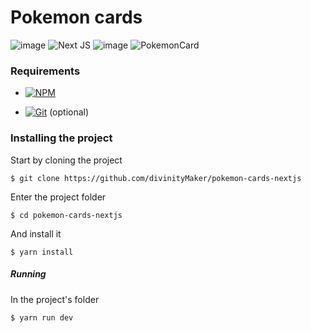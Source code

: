 # Pokemon cards
 ![image](https://img.shields.io/badge/React-20232A?style=for-the-badge&logo=react&logoColor=61DAFB) ![Next JS](https://img.shields.io/badge/Next-black?style=for-the-badge&logo=next.js&logoColor=white) ![image](https://img.shields.io/badge/TypeScript-007ACC?style=for-the-badge&logo=typescript&logoColor=white)
 ![PokemonCard](https://i.imgur.com/zY6VLHo.png)
### Requirements
* [![NPM](https://img.shields.io/badge/NPM-%23000000.svg?style=for-the-badge&logo=npm&logoColor=white)](https://www.npmjs.com)

* [![Git](https://img.shields.io/badge/git-%23F05033.svg?style=for-the-badge&logo=git&logoColor=white)](https://git-scm.com) (optional)

### Installing the project
Start by cloning the project

    $ git clone https://github.com/divinityMaker/pokemon-cards-nextjs
    
    
Enter the project folder

    $ cd pokemon-cards-nextjs

And install it

    $ yarn install

##### Running
In the project's folder

    $ yarn run dev